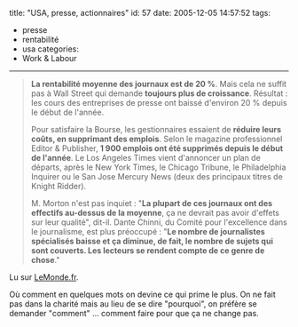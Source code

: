 title: "USA, presse, actionnaires"
id: 57
date: 2005-12-05 14:57:52
tags:
- presse
- rentabilité
- usa
categories:
- Work & Labour
---

> **La rentabilité moyenne des journaux est de 20 %**. Mais cela ne suffit pas à Wall Street qui demande **toujours plus de croissance**. Résultat : les cours des entreprises de presse ont baissé d'environ 20 % depuis le début de l'année.
>
> Pour satisfaire la Bourse, les gestionnaires essaient de **réduire leurs coûts, en supprimant des emplois**. Selon le magazine professionnel Editor & Publisher, **1 900 emplois ont été supprimés depuis le début de l'année**. Le Los Angeles Times vient d'annoncer un plan de départs, après le New York Times, le Chicago Tribune, le Philadelphia Inquirer ou le San Jose Mercury News (deux des principaux titres de Knight Ridder).
>
> M. Morton n'est pas inquiet : "**La plupart de ces journaux ont des effectifs au-dessus de la moyenne**, ça ne devrait pas avoir d'effets sur leur qualité", dit-il. Dante Chinni, du Comité pour l'excellence dans le journalisme, est plus préoccupé : "**Le nombre de journalistes spécialisés baisse et ça diminue, de fait, le nombre de sujets qui sont couverts. Les lecteurs se rendent compte de ce genre de chose**."

Lu sur [LeMonde.fr](http://www.lemonde.fr/web/article/0,1-0@2-3236,36-715913@51-711803,0.html).

Où comment en quelques mots on devine ce qui prime le plus. On ne fait pas dans la charité mais au lieu de se dire "pourquoi", on préfère se demander "comment" ... comment faire pour que ça ne change pas.